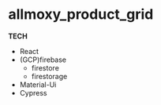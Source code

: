 # allmoxy_product_grid

**TECH**

- React
- (GCP)firebase
  - firestore
  - firestorage
- Material-Ui
- Cypress
